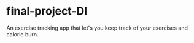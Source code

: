 # final-project-DI

An exercise tracking app that let's you keep track of your exercises and calorie burn.
